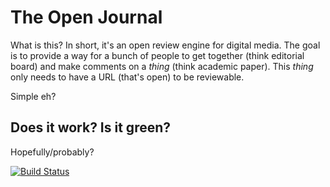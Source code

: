 # The Open Journal

What is this? In short, it's an open review engine for digital media. The goal is to provide a way for a bunch of people to get together (think editorial board) and make comments on a _thing_ (think academic paper). This _thing_ only needs to have a URL (that's open) to be reviewable.

Simple eh?

## Does it work? Is it green?

Hopefully/probably? 

[![Build Status](https://secure.travis-ci.org/arfon/theoj.png?branch=master)](http://travis-ci.org/arfon/theoj)
